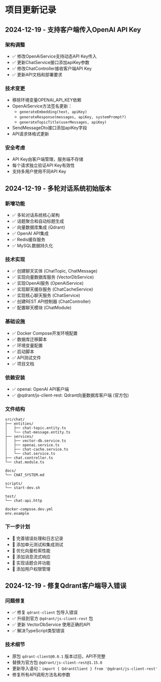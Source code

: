 # 项目更新记录

## 2024-12-19 - 支持客户端传入OpenAI API Key

### 架构调整

- ✅ 修改OpenAiService支持动态API Key传入
- ✅ 更新ChatService接口添加apiKey参数
- ✅ 修改ChatController接收客户端API Key
- ✅ 更新API文档和部署要求

### 技术变更

- 移除环境变量OPENAI_API_KEY依赖
- OpenAiService方法签名更新：
  - `generateEmbedding(text, apiKey)`
  - `generateResponse(messages, apiKey, systemPrompt?)`
  - `generateTopicTitle(userMessages, apiKey)`
- SendMessageDto接口添加apiKey字段
- API请求体格式更新

### 安全考虑

- API Key由客户端管理，服务端不存储
- 每个请求独立验证API Key有效性
- 支持多用户使用不同API Key

## 2024-12-19 - 多轮对话系统初始版本

### 新增功能

- ✅ 多轮对话系统核心架构
- ✅ 话题聚合和自动标题生成
- ✅ 向量数据库集成 (Qdrant)
- ✅ OpenAI API集成
- ✅ Redis缓存服务
- ✅ MySQL数据持久化

### 技术实现

- ✅ 创建聊天实体 (ChatTopic, ChatMessage)
- ✅ 实现向量数据库服务 (VectorDbService)
- ✅ 实现OpenAI服务 (OpenAiService)
- ✅ 实现聊天缓存服务 (ChatCacheService)
- ✅ 实现核心聊天服务 (ChatService)
- ✅ 创建REST API控制器 (ChatController)
- ✅ 配置聊天模块 (ChatModule)

### 基础设施

- ✅ Docker Compose开发环境配置
- ✅ 数据库迁移脚本
- ✅ 环境变量配置
- ✅ 启动脚本
- ✅ API测试文件
- ✅ 项目文档

### 依赖安装

- ✅ openai: OpenAI API客户端
- ✅ @qdrant/js-client-rest: Qdrant向量数据库客户端 (官方包)

### 文件结构

```
src/chat/
├── entities/
│   ├── chat-topic.entity.ts
│   └── chat-message.entity.ts
├── services/
│   ├── vector-db.service.ts
│   ├── openai.service.ts
│   ├── chat-cache.service.ts
│   └── chat.service.ts
├── chat.controller.ts
└── chat.module.ts

docs/
└── CHAT_SYSTEM.md

scripts/
└── start-dev.sh

test/
└── chat-api.http

docker-compose.dev.yml
env.example
```

### 下一步计划

- 🔄 完善错误处理和日志记录
- 🔄 添加单元测试和集成测试
- 🔄 优化向量检索性能
- 🔄 添加消息流式响应
- 🔄 实现话题合并功能
- 🔄 添加用户权限管理

## 2024-12-19 - 修复Qdrant客户端导入错误

### 问题修复

- ✅ 修复 `qdrant-client` 包导入错误
- ✅ 升级到官方 `@qdrant/js-client-rest` 包
- ✅ 更新 VectorDbService 使用正确的API
- ✅ 解决TypeScript类型错误

### 技术细节

- 原包 `qdrant-client@0.0.1` 版本过旧，API不完整
- 替换为官方包 `@qdrant/js-client-rest@1.15.0`
- 更新导入语句：`import { QdrantClient } from '@qdrant/js-client-rest'`
- 修复所有API调用方法名和参数
